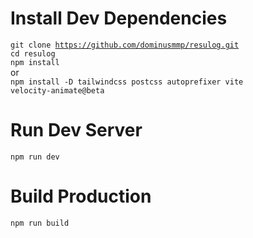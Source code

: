 # Install Dev Dependencies
<code>git clone https://github.com/dominusmmp/resulog.git</code><br />
<code>cd resulog</code><br />
<code>npm install</code><br />
or<br />
<code>npm install -D tailwindcss postcss autoprefixer vite velocity-animate@beta</code>

# Run Dev Server
<code>npm run dev</code>

# Build Production
<code>npm run build</code>

